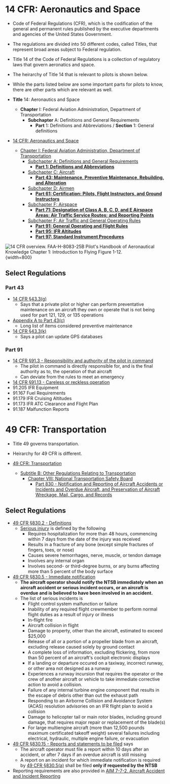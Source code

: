 # 14 CFR: Aeronautics and Space

* Code of Federal Regulations (CFR), which is the codification of the general and permanent rules published by the executive departments and agencies of the United States Government.
* The regulations are divided into 50 different codes, called Titles, that represent broad areas subject to Federal regulation.
* Title 14 of the Code of Federal Regulations is a collection of regulatory laws that govern aeronatics and space.
* The heirarchy of Title 14 that is relevant to pilots is shown below.
* While the parts listed below are some important parts for pilots to know, there are other parts which are relevant as well.

* **Title** 14: Aeronautics and Space
  * **Chapter** I: Federal Aviation Administration, Department of Transportation
    * **Subchapter** A: Definitions and General Requirements
      * **Part** 1: Definitions and Abbreviations / **Section** 1: General definitions

* [14 CFR: Aeronautics and Space](https://www.ecfr.gov/current/title-14)
  * [Chapter I: Federal Aviation Administration, Department of Transportation](https://www.ecfr.gov/current/title-14/chapter-I)
    * [Subchapter A: Definitions and General Requirements](https://www.ecfr.gov/current/title-14/chapter-I/subchapter-A)
      * [**Part 1: Definitions and Abbreviations**](https://www.ecfr.gov/current/title-14/chapter-I/subchapter-A/part-1?toc=1)
    * [Subchapter C: Aircraft](https://www.ecfr.gov/current/title-14/chapter-I/subchapter-C)
      * [**Part 43: Maintenance, Preventive Maintenance, Rebuilding, and Alteration**](https://www.ecfr.gov/current/title-14/chapter-I/subchapter-C/part-43?toc=1)
    * [Subchapter D: Airmen](https://www.ecfr.gov/current/title-14/chapter-I/subchapter-D)
      * [**Part 61: Certification: Pilots, Flight Instructors, and Ground Instructors**](https://www.ecfr.gov/current/title-14/chapter-I/subchapter-D/part-61?toc=1)
    * [Subchapter F: Airspace](https://www.ecfr.gov/current/title-14/chapter-I/subchapter-E)
      * [**Part 71: Designation of Class A, B, C, D, and E Airspace Areas; Air Traffic Service Routes; and Reporting Points**](https://www.ecfr.gov/current/title-14/chapter-I/subchapter-E/part-71?toc=1)
    * [Subchapter F: Air Traffic and General Operating Rules](https://www.ecfr.gov/current/title-14/chapter-I/subchapter-F)
      * [**Part 91: General Operating and Flight Rules**](https://www.ecfr.gov/current/title-14/chapter-I/subchapter-F/part-91?toc=1)
      * [**Part 95: IFR Altitudes**](https://www.ecfr.gov/current/title-14/chapter-I/subchapter-F/part-95?toc=1)
      * [**Part 97: Standard Instrument Procedures**](https://www.ecfr.gov/current/title-14/chapter-I/subchapter-F/part-97?toc=1)

![14 CFR overview. [FAA-H-8083-25B Pilot's Handbook of Aeronautical Knowledge](https://www.faa.gov/regulations_policies/handbooks_manuals/aviation/phak) [Chapter 1: Introduction to Flying](https://www.faa.gov/sites/faa.gov/files/regulations_policies/handbooks_manuals/aviation/phak/03_phak_ch1.pdf) Figure 1-12.](/img/phak/phak-figure-1-12-cfr-overview.png){width=800}

## Select Regulations

### Part 43

* [14 CFR &sect;43.3(g)](https://www.ecfr.gov/current/title-14/part-43#p-43.3(g))
  * Says that a private pilot or higher can perform preventative maintenance on an aircraft they own or operate that is not being used for part 121, 129, or 135 operations
* [Appendix A to Part 43(c)](https://www.ecfr.gov/current/title-14/part-43#p-Appendix-A-to-Part-43(c))
  * Long list of items considered preventive maintenance
* [14 CFR &sect;43.3(k)](https://www.ecfr.gov/current/title-14/part-43#p-43.3(k))
  * Says a pilot can update GPS databases

### Part 91

* [14 CFR &sect;91.3 - Responsibility and authority of the pilot in command](https://www.ecfr.gov/current/title-14/chapter-I/subchapter-F/part-91/subpart-A/section-91.3)
  * The pilot in command is directly responsible for, and is the final authority as to, the operation of that aircraft
  * Can deviate from the rules to meet an emergency
* [14 CFR &sect;91.13 - Careless or reckless operation](https://www.ecfr.gov/current/title-14/chapter-I/subchapter-F/part-91/subpart-A/section-91.13)
* 91.205 IFR Equipment
* 91.167 Fuel Requirements
* 91.179 IFR Cruising Altitudes
* 91.173 IFR ATC Clearance and Flight Plan
* 91.187 Malfunction Reports

<!--ATinclude: ./docs/src/includes/emergencies/ifr-equipment-failure.md | shift:2-->

# 49 CFR: Transportation

* Title 49 governs transportation.
* Heirarchy for 49 CFR is different.

* [49 CFR: Transportation](https://www.ecfr.gov/current/title-49)
  * [Subtitle B: Other Regulations Relating to Transportation](https://www.ecfr.gov/current/title-49/subtitle-B)
    * [Chapter VIII: National Transportation Safety Board](https://www.ecfr.gov/current/title-49/subtitle-B/chapter-VIII)
      * [Part 830 - Notification and Reporting of Aircraft Accidents or Incidents and Overdue Aircraft, and Preservation of Aircraft Wreckage, Mail, Cargo, and Records](https://www.ecfr.gov/current/title-49/subtitle-B/chapter-VIII/part-830?toc=1)

## Select Regulations

* [49 CFR &sect;830.2 - Definitions](https://www.ecfr.gov/current/title-49/subtitle-B/chapter-VIII/part-830/subpart-A/section-830.2)
  * [Serious injury](https://www.ecfr.gov/current/title-49/part-830/section-830.2#p-830.2(Serious%20injury)) is defined by the following
    * Requires hospitalization for more than 48 hours, commencing within 7 days from the date of the injury was received
    * Results in a fracture of any bone (except simple fractures of fingers, toes, or nose)
    * Causes severe hemorrhages, nerve, muscle, or tendon damage
    * Involves any internal organ
    * Involves second- or third-degree burns, or any burns affecting more than 5 percent of the body surface
* [49 CFR &sect;830.5 - Immediate notification](https://www.ecfr.gov/current/title-49/subtitle-B/chapter-VIII/part-830/subpart-B/section-830.5)
  * **The aircraft operator should notify the NTSB immediately when an aircraft accident or serious incident occurs, or an aircraft is overdue and is believed to have been involved in an accident.**
  * The list of serious incidents is
    * Flight control system malfunction or failure
    * Inability of any required flight crewmember to perform normal flight duties as a result of injury or illness
    * In-flight fire
    * Aircraft collision in flight
    * Damage to property, other than the aircraft, estimated to exceed $25,000
    * Release of all or a portion of a propeller blade from an aircraft, excluding release caused solely by ground contact
    * A complete loss of information, excluding flickering, from more than 50 percent of an aircraft's cockpit electronic displays
    * If a landing or departure occured on a taxiway, incorrect runway, or other area not designed as a runway
    * Experiences a runway incursion that requires the operator or the crew of another aircraft or vehicle to take immediate corrective action to avoid a collision.
    * Failure of any internal turbine engine component that results in the escape of debris other than out the exhaust path
    * Responding to an Airborne Collision and Avoidance System (ACAS) resolution advisories on an IFR flight plan to avoid a collision
    * Damage to helicopter tail or main rotor blades, including ground damage, that requires major repair or replacement of the blade(s)
    * For large multiengine aircraft (more than 12,500 pounds maximum certificated takeoff weight) several failures including electrical, hydraulic, multiple engine failure, or evacuation
* [49 CFR &sect;830.15 - Reports and statements to be filed](https://www.ecfr.gov/current/title-49/section-830.15) says
  * The aircraft operator must file a report within 10 days after an accident, or after 7 days if an overdue aircraft is still missing
  * A report on an incident for which immediate notification is required by [49 CFR &sect;830.5(a)](https://www.ecfr.gov/current/title-49/part-830/section-830.5#p-830.5(a)) shall be filed **only if requested by the NTSB**
* Reporting requirements are also provided in [AIM 7-7-2. Aircraft Accident and Incident Reporting](https://www.faa.gov/air_traffic/publications/atpubs/aim_html/chap7_section_7.html#$paragraph7-7-2)
